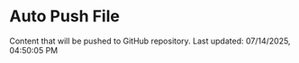 # Auto Push File

Content that will be pushed to GitHub repository.
Last updated: 07/14/2025, 04:50:05 PM